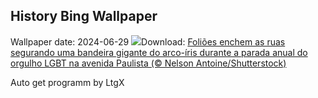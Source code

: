 ## History Bing Wallpaper
Wallpaper date: 2024-06-29
![](https://www.bing.com/th?id=OHR.Pride2024_PT-BR0771293980_UHD.jpg&w=1000)Download: [Foliões enchem as ruas segurando uma bandeira gigante do arco-íris durante a parada anual do orgulho LGBT na avenida Paulista (© Nelson Antoine/Shutterstock)](https://www.bing.com/th?id=OHR.Pride2024_PT-BR0771293980_UHD.jpg)

Auto get programm by LtgX
